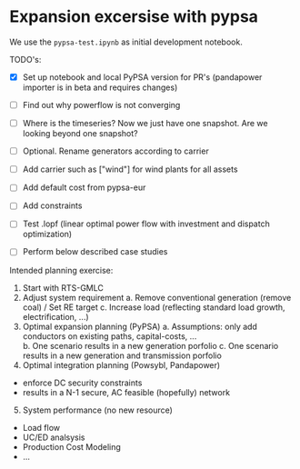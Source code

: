# Expansion excersise with pypsa

We use the `pypsa-test.ipynb` as initial development notebook. 


TODO's:

- [x] Set up notebook and local PyPSA version for PR's (pandapower importer is in beta and requires changes)
- [ ] Find out why powerflow is not converging
- [ ] Where is the timeseries? Now we just have one snapshot. Are we looking beyond one snapshot?
- [ ] Optional. Rename generators according to carrier
- [ ] Add carrier such as ["wind"] for wind plants for all assets
- [ ] Add default cost from pypsa-eur
- [ ] Add constraints
- [ ] Test .lopf (linear optimal power flow with investment and dispatch optimization)
- [ ] Perform below described case studies


Intended planning exercise: 

1. Start with RTS-GMLC
2. Adjust system requirement
  a. Remove conventional generation (remove coal) / Set RE target
  c. Increase load (reflecting standard load growth, electrification, ...)
3. Optimal expansion planning (PyPSA) 
  a. Assumptions: only add conductors on existing paths, capital-costs, ...  
  b. One scenario results in a new generation porfolio 
  c. One scenario results in a new generation and transmission porfolio
4. Optimal integration planning (Powsybl, Pandapower)
  - enforce DC security constraints
  - results in a N-1 secure, AC feasible (hopefully) network
5. System performance (no new resource)
  - Load flow
  - UC/ED analsysis
  - Production Cost Modeling
  - ...

